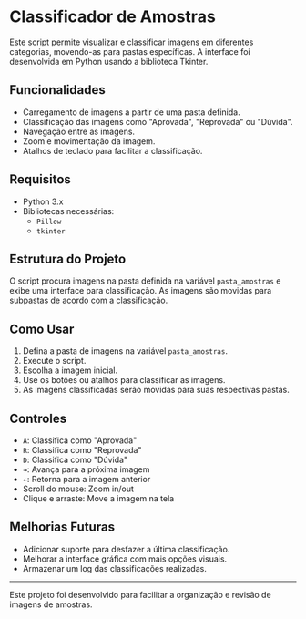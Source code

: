 # Classificador de Amostras

Este script permite visualizar e classificar imagens em diferentes categorias, movendo-as para pastas específicas. A interface foi desenvolvida em Python usando a biblioteca Tkinter.

## Funcionalidades
- Carregamento de imagens a partir de uma pasta definida.
- Classificação das imagens como "Aprovada", "Reprovada" ou "Dúvida".
- Navegação entre as imagens.
- Zoom e movimentação da imagem.
- Atalhos de teclado para facilitar a classificação.

## Requisitos
- Python 3.x
- Bibliotecas necessárias:
  - `Pillow`
  - `tkinter`

## Estrutura do Projeto
O script procura imagens na pasta definida na variável `pasta_amostras` e exibe uma interface para classificação. As imagens são movidas para subpastas de acordo com a classificação.

## Como Usar
1. Defina a pasta de imagens na variável `pasta_amostras`.
2. Execute o script.
3. Escolha a imagem inicial.
4. Use os botões ou atalhos para classificar as imagens.
5. As imagens classificadas serão movidas para suas respectivas pastas.

## Controles
- `A`: Classifica como "Aprovada"
- `R`: Classifica como "Reprovada"
- `D`: Classifica como "Dúvida"
- `→`: Avança para a próxima imagem
- `←`: Retorna para a imagem anterior
- Scroll do mouse: Zoom in/out
- Clique e arraste: Move a imagem na tela

## Melhorias Futuras
- Adicionar suporte para desfazer a última classificação.
- Melhorar a interface gráfica com mais opções visuais.
- Armazenar um log das classificações realizadas.

---

Este projeto foi desenvolvido para facilitar a organização e revisão de imagens de amostras.

